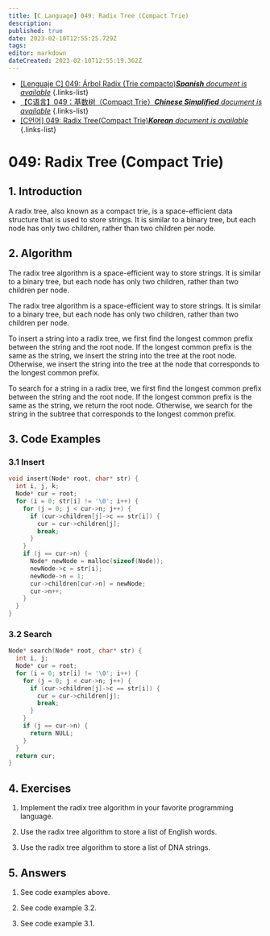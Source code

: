 ```yaml
---
title: [C Language] 049: Radix Tree (Compact Trie)
description: 
published: true
date: 2023-02-10T12:55:25.729Z
tags: 
editor: markdown
dateCreated: 2023-02-10T12:55:19.362Z
---
```


- [[Lenguaje C] 049: Árbol Radix (Trie compacto)***Spanish** document is available*](/es/Knowledge-base/Algorithm/c-language-049-radix-tree-compact-trie)
{.links-list}
- [【C语言】049：基数树（Compact Trie）***Chinese Simplified** document is available*](/zh/Knowledge-base/Algorithm/c-language-049-radix-tree-compact-trie)
{.links-list}
- [[C언어] 049: Radix Tree(Compact Trie)***Korean** document is available*](/ko/Knowledge-base/Algorithm/c-language-049-radix-tree-compact-trie)
{.links-list}


# 049: Radix Tree (Compact Trie)

## 1. Introduction

A radix tree, also known as a compact trie, is a space-efficient data structure that is used to store strings. It is similar to a binary tree, but each node has only two children, rather than two children per node.

## 2. Algorithm

The radix tree algorithm is a space-efficient way to store strings. It is similar to a binary tree, but each node has only two children, rather than two children per node.

The radix tree algorithm is a space-efficient way to store strings. It is similar to a binary tree, but each node has only two children, rather than two children per node.

To insert a string into a radix tree, we first find the longest common prefix between the string and the root node. If the longest common prefix is the same as the string, we insert the string into the tree at the root node. Otherwise, we insert the string into the tree at the node that corresponds to the longest common prefix.

To search for a string in a radix tree, we first find the longest common prefix between the string and the root node. If the longest common prefix is the same as the string, we return the root node. Otherwise, we search for the string in the subtree that corresponds to the longest common prefix.

## 3. Code Examples

### 3.1 Insert

```c
void insert(Node* root, char* str) {
  int i, j, k;
  Node* cur = root;
  for (i = 0; str[i] != '\0'; i++) {
    for (j = 0; j < cur->n; j++) {
      if (cur->children[j]->c == str[i]) {
        cur = cur->children[j];
        break;
      }
    }
    if (j == cur->n) {
      Node* newNode = malloc(sizeof(Node));
      newNode->c = str[i];
      newNode->n = 1;
      cur->children[cur->n] = newNode;
      cur->n++;
    }
  }
}
```

### 3.2 Search

```c
Node* search(Node* root, char* str) {
  int i, j;
  Node* cur = root;
  for (i = 0; str[i] != '\0'; i++) {
    for (j = 0; j < cur->n; j++) {
      if (cur->children[j]->c == str[i]) {
        cur = cur->children[j];
        break;
      }
    }
    if (j == cur->n) {
      return NULL;
    }
  }
  return cur;
}
```

## 4. Exercises

1. Implement the radix tree algorithm in your favorite programming language.

2. Use the radix tree algorithm to store a list of English words.

3. Use the radix tree algorithm to store a list of DNA strings.

## 5. Answers

1. See code examples above.

2. See code example 3.2.

3. See code example 3.1.